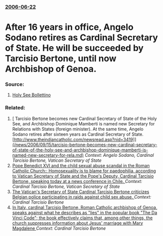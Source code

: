 ### [2006-06-22](/news/2006/06/22/index.md)

#  After 16 years in office, Angelo Sodano retires as Cardinal Secretary of State. He will be succeeded by Tarcisio Bertone, until now Archbishop of Genoa. 




### Source:

1. [Holy See Bollettino](http://212.77.1.245/news_services/bulletin/news/18525.php?index=18525&lang=en)

### Related:

1. [ Tarcisio Bertone becomes new Cardinal Secretary of State of the Holy See, and Archbishop Dominique Mamberti is named new Secretary for Relations with States (foreign minister). At the same time, Angelo Sodano retires after sixteen years as Cardinal Secretary of State. [http://www.theindiancatholic.com/newsread.asp?nid=3419]](/news/2006/09/15/tarcisio-bertone-becomes-new-cardinal-secretary-of-state-of-the-holy-see-and-archbishop-dominique-mamberti-is-named-new-secretary-for-rela.md) _Context: Angelo Sodano, Cardinal Tarcisio Bertone, Vatican Secretary of State_
2. [Pope Benedict XVI and the child sexual abuse scandal in the Roman Catholic Church:: Homosexuality is to blame for paedophilia, according to Vatican Secretary of State and the Pope's Deputy, Cardinal Tarcisio Bertone, speaking today at a news conference in Chile. ](/news/2010/04/12/pope-benedict-xvi-and-the-child-sexual-abuse-scandal-in-the-roman-catholic-church-homosexuality-is-to-blame-for-paedophilia-according-to.md) _Context: Cardinal Tarcisio Bertone, Vatican Secretary of State_
3. [The Vatican's Secretary of State Cardinal Tarcisio Bertone criticizes Belgian police participating in raids against child sex abuse. ](/news/2010/06/26/the-vatican-s-secretary-of-state-cardinal-tarcisio-bertone-criticizes-belgian-police-participating-in-raids-against-child-sex-abuse.md) _Context: Cardinal Tarcisio Bertone_
4. [ In Italy, cardinal Tarcisio Bertone, Roman Catholic archbishop of Genoa, speaks against what he describes as "lies" in the popular book "The Da Vinci Code"; the book effectively claims that, among other things, the church suppresses information about Jesus' marriage with Mary Magdalene ](/news/2005/03/15/in-italy-cardinal-tarcisio-bertone-roman-catholic-archbishop-of-genoa-speaks-against-what-he-describes-as-lies-in-the-popular-book-th.md) _Context: Cardinal Tarcisio Bertone_
